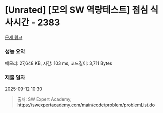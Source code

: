 # [Unrated] [모의 SW 역량테스트] 점심 식사시간 - 2383 

[문제 링크](https://swexpertacademy.com/main/code/problem/problemDetail.do?contestProbId=AV5-BEE6AK0DFAVl) 

### 성능 요약

메모리: 27,648 KB, 시간: 103 ms, 코드길이: 3,711 Bytes

### 제출 일자

2025-09-12 10:30



> 출처: SW Expert Academy, https://swexpertacademy.com/main/code/problem/problemList.do